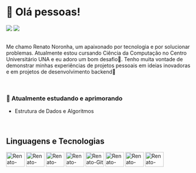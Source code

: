 # 👋 Olá pessoas!

<div>
  <a href="https://www.linkedin.com/in/renatonoronha/" target="_blank" title="Linkedin"><img src="https://img.shields.io/badge/LinkedIn-0077B5?style=for-the-badge&logo=linkedin&logoColor=white" target="_blank"></a>
  <a href="mailto:dev.renato10@gmail.com" title="Gmail"><img src="https://img.shields.io/badge/-dev.renato10@gmail.com-6633cc?style=for-the-badge&logo=Gmail&logoColor=white&color=red&link=mailto:dev.renato10@gmail.com"></a>
</div>

<br>

Me chamo Renato Noronha, um apaixonado por tecnologia e por solucionar problemas. Atualmente estou cursando Ciência da Computação no Centro Universitário UNA e eu adoro um bom desafio👀. Tenho muita vontade de demonstrar minhas experiências de projetos pessoais em ideias inovadoras e em projetos de desenvolvimento backend🚀

<br>
   
### 🌱 Atualmente estudando e aprimorando

- Estrutura de Dados e Algoritmos

<br>

## Linguagens e Tecnologias

<div style="display: inline_block">
  <img align="center" alt="Renato-Java" title="Java" height="40" width="50" src="https://cdn.jsdelivr.net/gh/devicons/devicon@latest/icons/java/java-original.svg" />
  <img align="center" alt="Renato-Spring" title="Spring" height="40" width="50" src="https://cdn.jsdelivr.net/gh/devicons/devicon@latest/icons/spring/spring-original.svg" />
  <img align="center" alt="Renato-PostgreSQL" title="PostgreSQL" height="40" width="50" src="https://cdn.jsdelivr.net/gh/devicons/devicon@latest/icons/postgresql/postgresql-original.svg" />
  <img align="center" alt="Renato-MySQL" title="MySQL" height="40" width="50" src="https://cdn.jsdelivr.net/gh/devicons/devicon@latest/icons/mysql/mysql-original.svg" />
  <img align="center" alt="Renato-Git" title="Git" height="40" width="50" src="https://cdn.jsdelivr.net/gh/devicons/devicon@latest/icons/git/git-original.svg" />
  <img align="center" alt="Renato-Docker" title="Docker" height="40" width="50" src="https://cdn.jsdelivr.net/gh/devicons/devicon@latest/icons/docker/docker-original.svg" />
  <img align="center" alt="Renato-Postman" title="Postman" height="40" width="50" src="https://cdn.jsdelivr.net/gh/devicons/devicon@latest/icons/postman/postman-original.svg" />
  <img align="center" alt="Renato-Notion" title="Notion" height="40" width="50" src="https://cdn.jsdelivr.net/gh/devicons/devicon@latest/icons/notion/notion-original.svg" />
</div>
